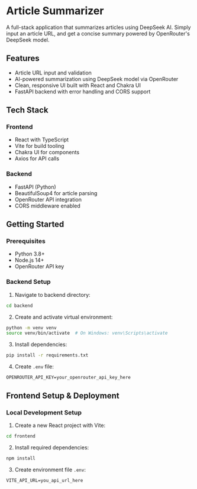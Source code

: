 # Article Summarizer

A full-stack application that summarizes articles using DeepSeek AI. Simply input an article URL, and get a concise summary powered by OpenRouter's DeepSeek model.

## Features

- Article URL input and validation
- AI-powered summarization using DeepSeek model via OpenRouter
- Clean, responsive UI built with React and Chakra UI
- FastAPI backend with error handling and CORS support

## Tech Stack

### Frontend
- React with TypeScript
- Vite for build tooling
- Chakra UI for components
- Axios for API calls

### Backend
- FastAPI (Python)
- BeautifulSoup4 for article parsing
- OpenRouter API integration
- CORS middleware enabled

## Getting Started

### Prerequisites
- Python 3.8+
- Node.js 14+
- OpenRouter API key

### Backend Setup
1. Navigate to backend directory:
```bash
cd backend
```

2. Create and activate virtual environment:
```bash
python -m venv venv
source venv/bin/activate  # On Windows: venv\Scripts\activate
```

3. Install dependencies:
```bash
pip install -r requirements.txt
```

4. Create `.env` file:
```
OPENROUTER_API_KEY=your_openrouter_api_key_here 
```

## Frontend Setup & Deployment

### Local Development Setup

1. Create a new React project with Vite:
```bash
cd frontend
```

2. Install required dependencies:
```bash
npm install
```

3. Create environment file `.env`:
```
VITE_API_URL=you_api_url_here